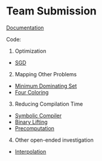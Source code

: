 # Team Submission

[Documentation](https://www.overleaf.com/read/tzjzwhxkhnzx)

Code:
1. Optimization
* [SGD](maxcutSGD.py)
2. Mapping Other Problems
* [Minimum Dominating Set](minimum_dominating_set.ipynb)
* [Four Coloring](four_color.ipynb)
3. Reducing Compilation Time
* [Symbolic Compiler](maxcut_symbolic_compiler.ipynb)
* [Binary Lifting](maxcut_notebook-optimizecompilation-binarylifting.ipynb)
* [Precomputation](maxcut_notebook_precompute_all.ipynb)
4. Other open-ended investigation
* [Interpolation](maxcut_interpolate.py)
